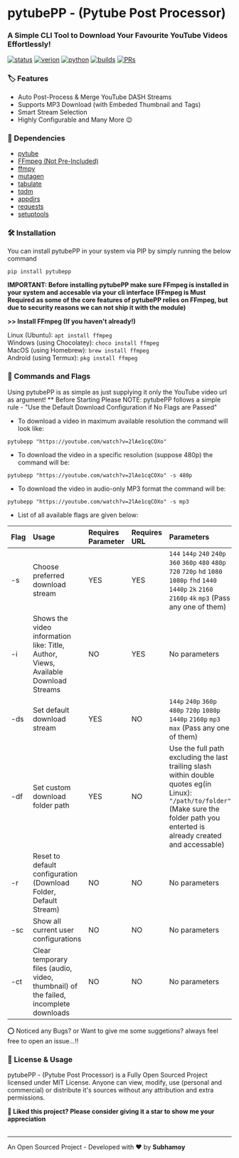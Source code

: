# pytubePP - (Pytube Post Processor)

### A Simple CLI Tool to Download Your Favourite YouTube Videos Effortlessly!

[![status](https://img.shields.io/badge/status-active-brightgreen.svg?style=flat)](https://github.com/neosubhamoy/pytubepp/)
[![verion](https://img.shields.io/badge/version-v1.0.1_stable-yellow.svg?style=flat)](https://github.com/neosubhamoy/pytubepp/)
[![python](https://img.shields.io/badge/python-v3.12.x-blue?logo=python&style=flat)](https://www.python.org/downloads/)
[![builds](https://img.shields.io/badge/builds-passing-brightgreen.svg?style=flat)](https://github.com/neosubhamoy/pytubepp/)
[![PRs](https://img.shields.io/badge/PRs-welcome-blue.svg?style=flat)](https://github.com/neosubhamoy/pytubepp/)


### **🏷️ Features**
* Auto Post-Process & Merge YouTube DASH Streams
* Supports MP3 Download (with Embeded Thumbnail and Tags)
* Smart Stream Selection
* Highly Configurable and Many More 😉

### **🧩 Dependencies**
* [pytube](https://pypi.org/project/pytube/)
* [FFmpeg (Not Pre-Included)](https://ffmpeg.org/)
* [ffmpy](https://pypi.org/project/ffmpy/)
* [mutagen](https://pypi.org/project/mutagen/)
* [tabulate](https://pypi.org/project/tabulate/)
* [tqdm](https://pypi.org/project/tqdm/)
* [appdirs](https://pypi.org/project/appdirs/)
* [requests](https://pypi.org/project/requests/)
* [setuptools](https://pypi.org/project/setuptools/)

### **🛠️ Installation**
You can install pytubePP in your system via PIP by simply running the below command

```terminal
pip install pytubepp
```
**IMPORTANT: Before installing pytubePP make sure FFmpeg is installed in your system and accesable via your cli interface (FFmpeg is Must Required as some of the core features of pytubePP relies on FFmpeg, but due to security reasons we can not ship it with the module)**

**>> Install FFmpeg (If you haven't already!)**

Linux (Ubuntu): `apt install ffmpeg`<br>
Windows (using Chocolatey): `choco install ffmpeg`<br>
MacOS (using Homebrew): `brew install ffmpeg`<br>
Android (using Termux): `pkg install ffmpeg`

### **📌 Commands and Flags**
Using pytubePP is as simple as just supplying it only the YouTube video url as argument!
** Before Starting Please NOTE: pytubePP follows a simple rule - "Use the Default Download Configuration if No Flags are Passed"
* To download a video in maximum available resolution the command will look like:
```terminal
pytubepp "https://youtube.com/watch?v=2lAe1cqCOXo"
```
* To download the video in a specific resolution (suppose 480p) the command will be:
```terminal
pytubepp "https://youtube.com/watch?v=2lAe1cqCOXo" -s 480p
```
* To download the video in audio-only MP3 format the command will be:
```terminal
pytubepp "https://youtube.com/watch?v=2lAe1cqCOXo" -s mp3
```
* List of all available flags are given below:

| Flag | Usage | Requires Parameter | Requires URL | Parameters | Default |
| :--- | :---  | :---               | :---         | :---       | :---    |
| -s | Choose preferred download stream | YES | YES | `144` `144p` `240` `240p` `360` `360p` `480` `480p` `720` `720p` `hd` `1080` `1080p` `fhd` `1440` `1440p` `2k` `2160` `2160p` `4k` `mp3` (Pass any one of them) | Your chosen Default Stream via `-ds` flag |
| -i | Shows the video information like: Title, Author, Views, Available Download Streams | NO | YES | No parameters | No default |
| -ds | Set default download stream | YES | NO | `144p` `240p` `360p` `480p` `720p` `1080p` `1440p` `2160p` `mp3` `max` (Pass any one of them) | `max` |
| -df | Set custom download folder path | YES | NO | Use the full path excluding the last trailing slash within double quotes eg(in Linux): `"/path/to/folder"` (Make sure the folder path you enterted is already created and accessable) | Within `Pytube Downloads` folder in your System's `Downloads` folder |
| -r | Reset to default configuration (Download Folder, Default Stream) | NO | NO | No parameters | No default |
| -sc | Show all current user configurations | NO | NO | No parameters | No default |
| -ct | Clear temporary files (audio, video, thumbnail) of the failed, incomplete downloads | NO | NO | No parameters | No default |


⭕ Noticed any Bugs? or Want to give me some suggetions? always feel free to open an issue...!!

### 📝 License & Usage

pytubePP - (Pytube Post Processor) is a Fully Open Sourced Project licensed under MIT License. Anyone can view, modify, use (personal and commercial) or distribute it's sources without any attribution and extra permissions.

**🌟 Liked this project? Please consider giving it a star to show me your appreciation**
<br></br>

****

An Open Sourced Project - Developed with ❤️ by **Subhamoy**